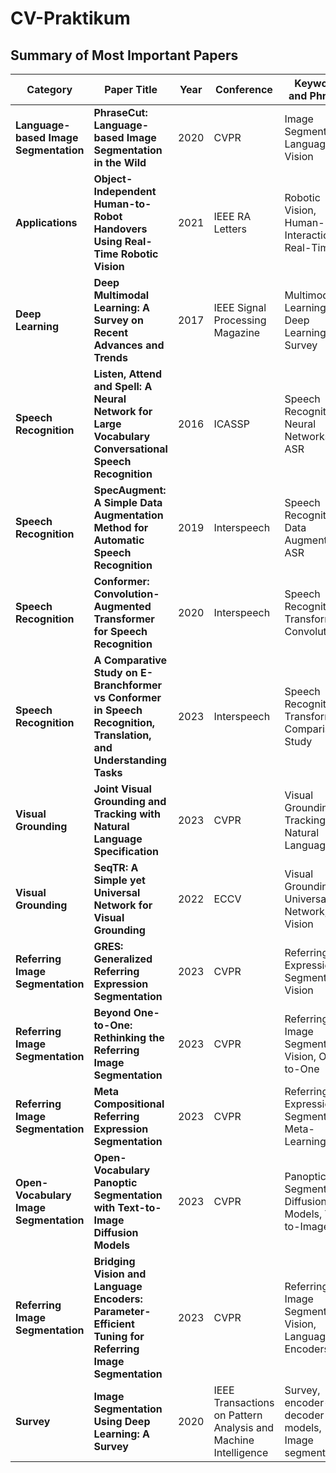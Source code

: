 # CV-Praktikum

## Summary of Most Important Papers

| Category | Paper Title | Year | Conference | Keywords and Phrases | Link |
|----------|-------------|------|------------|----------------------|------|
| **Language-based Image Segmentation** | **PhraseCut: Language-based Image Segmentation in the Wild** | 2020 | CVPR | Image Segmentation, Language, Vision | [Link](https://ieeexplore.ieee.org/document/9157191) |
| **Applications** | **Object-Independent Human-to-Robot Handovers Using Real-Time Robotic Vision** | 2021 | IEEE RA Letters | Robotic Vision, Human-Robot Interaction, Real-Time | [Link](https://ieeexplore.ieee.org/document/9206048) |
| **Deep Learning** | **Deep Multimodal Learning: A Survey on Recent Advances and Trends** | 2017 | IEEE Signal Processing Magazine | Multimodal Learning, Deep Learning, Survey | [Link](https://ieeexplore.ieee.org/document/8103116) |
| **Speech Recognition** | **Listen, Attend and Spell: A Neural Network for Large Vocabulary Conversational Speech Recognition** | 2016 | ICASSP | Speech Recognition, Neural Networks, ASR | [Link](https://ieeexplore.ieee.org/document/7472621) |
| **Speech Recognition** | **SpecAugment: A Simple Data Augmentation Method for Automatic Speech Recognition** | 2019 | Interspeech | Speech Recognition, Data Augmentation, ASR | [Link](http://dx.doi.org/10.21437/Interspeech.2019-2680) |
| **Speech Recognition** | **Conformer: Convolution-Augmented Transformer for Speech Recognition** | 2020 | Interspeech | Speech Recognition, Transformers, Convolution | [Link](https://www.isca-archive.org/interspeech_2020/gulati20_interspeech.pdf) |
| **Speech Recognition** | **A Comparative Study on E-Branchformer vs Conformer in Speech Recognition, Translation, and Understanding Tasks** | 2023 | Interspeech | Speech Recognition, Transformers, Comparison Study | [Link](https://arxiv.org/abs/2305.11073) |
| **Visual Grounding** | **Joint Visual Grounding and Tracking with Natural Language Specification** | 2023 | CVPR | Visual Grounding, Tracking, Natural Language | [Link](https://openaccess.thecvf.com/content/CVPR2023/papers/Zhou_Joint_Visual_Grounding_and_Tracking_With_Natural_Language_Specification_CVPR_2023_paper.pdf) |
| **Visual Grounding** | **SeqTR: A Simple yet Universal Network for Visual Grounding** | 2022 | ECCV | Visual Grounding, Universal Network, Vision | [Link](https://www.ecva.net/papers/eccv_2022/papers_ECCV/papers/136950593.pdf) |
| **Referring Image Segmentation** | **GRES: Generalized Referring Expression Segmentation** | 2023 | CVPR | Referring Expression, Segmentation, Vision | [Link](https://openaccess.thecvf.com/content/CVPR2023/papers/Liu_GRES_Generalized_Referring_Expression_Segmentation_CVPR_2023_paper.pdf) |
| **Referring Image Segmentation** | **Beyond One-to-One: Rethinking the Referring Image Segmentation** | 2023 | CVPR | Referring Image Segmentation, Vision, One-to-One | [Link](https://openaccess.thecvf.com/content/ICCV2023/papers/Hu_Beyond_One-to-One_Rethinking_the_Referring_Image_Segmentation_ICCV_2023_paper.pdf) |
| **Referring Image Segmentation** | **Meta Compositional Referring Expression Segmentation** | 2023 | CVPR | Referring Expression, Segmentation, Meta-Learning | [Link](https://openaccess.thecvf.com/content/CVPR2023/papers/Xu_Meta_Compositional_Referring_Expression_Segmentation_CVPR_2023_paper.pdf) |
| **Open-Vocabulary Image Segmentation** | **Open-Vocabulary Panoptic Segmentation with Text-to-Image Diffusion Models** | 2023 | CVPR | Panoptic Segmentation, Diffusion Models, Text-to-Image | [Link](https://openaccess.thecvf.com/content/CVPR2023/papers/Xu_Open-Vocabulary_Panoptic_Segmentation_With_Text-to-Image_Diffusion_Models_CVPR_2023_paper.pdf) |
| **Referring Image Segmentation** | **Bridging Vision and Language Encoders: Parameter-Efficient Tuning for Referring Image Segmentation** | 2023 | CVPR | Referring Image Segmentation, Vision, Language Encoders | [Link](https://openaccess.thecvf.com/content/ICCV2023/papers/Xu_Bridging_Vision_and_Language_Encoders_Parameter-Efficient_Tuning_for_Referring_Image_ICCV_2023_paper.pdf) |
| **Survey** | **Image Segmentation Using Deep Learning: A Survey** | 2020 | IEEE Transactions on Pattern Analysis and Machine Intelligence | Survey, encoder-decoder models, Image segmentation, | [Link](https://arxiv.org/pdf/2001.05566) |
